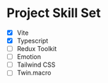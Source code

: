 # Project Skill Set

- [x] Vite
- [x] Typescript
- [ ] Redux Toolkit
- [ ] Emotion
- [ ] Tailwind CSS
- [ ] Twin.macro